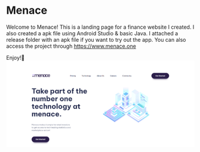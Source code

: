 # Menace

Welcome to Menace! This is a landing page for a finance website I created. I also created a apk file using Android Studio & basic Java. I attached a release folder with an apk file if you want to try out the app. You can also access the project through https://www.menace.one

Enjoy!👋
![Model](https://github.com/JPereyra7/Menace/blob/main/img/menace-scrsh.png)